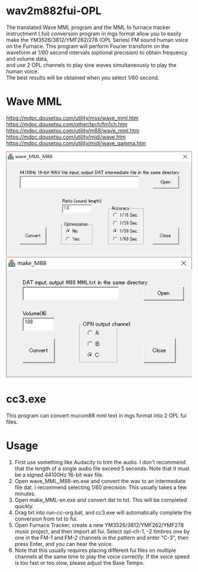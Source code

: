 # wav2m882fui-OPL
 The translated Wave MML program and the MML to furnace tracker instructment (.fui) conversion program in mgs format allow you to easily make the YM3526/3812/YMF262/278 (OPL Series) FM sound human voice on the Furnace.
 This program will perform Fourier transform on the waveform at 1/60 second intervals (optional precision) to obtain frequency and volume data,   
 and use 2 OPL channels to play sine waves simultaneously to play the human voice.   
 The best results will be obtained when you select 1/60 second.   

# Wave MML
https://mdpc.dousetsu.com/utility/msx/wave_mml.htm  
https://mdpc.dousetsu.com/other/tech/fm1ch.htm  
https://mdpc.dousetsu.com/utility/m88/wave_mml.htm  
https://mdpc.dousetsu.com/utility/midi/wave.htm  
https://mdpc.dousetsu.com/utility/midi/wave_gamma.htm  

![image](https://github.com/denjhang/wav2m882fui-OPL/blob/main/pics/wave_mml_m88.png)
![image](https://github.com/denjhang/wav2m882fui-OPL/blob/main/pics/make_m88.png)

# cc3.exe
This program can convert mucom88 mml text in mgs format into 2 OPL fui files. 

# Usage
1. First use something like Audacity to trim the audio. I don't recommend that the length of a single audio file exceed 5 seconds. Note that it must be a signed 44100Hz 16-bit wav file.   
2. Open wave_MML_M88-en.exe and convert the wav to an intermediate file dat. I recommend selecting 1/60 precision. This usually takes a few minutes.    
3. Open make_MML-en.exe and convert dat to txt. This will be completed quickly.  
4. Drag txt into run-cc-org.bat, and cc3.exe will automatically complete the conversion from txt to fui.  
5. Open Furnace Tracker, create a new YM3526/3812/YMF262/YMF278 music project, and then import all fui. Select opl-ch-1, -2 timbres one by one in the FM-1 and FM-2 channels in the pattern and enter "C-3", then press Enter, and you can hear the voice.  
6. Note that this usually requires placing different fui files on multiple channels at the same time to play the voice correctly. If the voice speed is too fast or too slow, please adjust the Base Tempo.   
